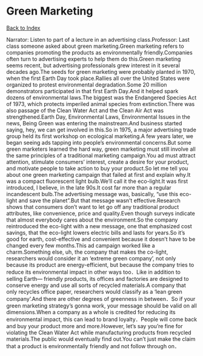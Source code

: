 # Green Marketing
[Back to Index](https://github.com/windows10010/tpoExtractor/blog/master/README.md)

Narrator: Listen to part of a lecture in an advertising class.Professor: Last class someone asked about green marketing.Green marketing refers to companies promoting the products as environmentally friendly.Companies often turn to advertising experts to help them do this.Green marketing seems recent, but advertising professionals grew interest in it several decades ago.The seeds for green marketing were probably planted in 1970, when the first Earth Day took place.Rallies all over the United States were organized to protest environmental degradation.Some 20 million demonstrators participated in that first Earth Day.And it helped spark dozens of environmental laws.The biggest was the Endangered Species Act of 1973, which protects imperiled animal species from extinction.There was also passage of the Clean Water Act and the Clean Air Act was strengthened.Earth Day, Environmental Laws, Environmental Issues in the news, Being Green was entering the mainstream.And business started saying, hey, we can get involved in this.So in 1975, a major advertising trade group held its first workshop on ecological marketing.A few years later, we began seeing ads tapping into people’s environmental concerns.But some green marketers learned the hard way, green marketing must still involve all the same principles of a traditional marketing campaign.You ad must attract attention, stimulate consumers’ interest, create a desire for your product, and motivate people to take action to buy your product.So let me tell you about one green marketing campaign that failed at first and explain why.It was a compact fluorescent light bulb.We’ll call it the eco-light.It was first introduced, I believe, in the late 90s.It cost far more than a regular incandescent bulb.The advertising message was, basically, “use this eco-light and save the planet”.But that message wasn’t effective.Research shows that consumers don’t want to let go off any traditional product attributes, like convenience, price and quality.Even though surveys indicate that almost everybody cares about the environment.So the company reintroduced the eco-light with a new message, one that emphasized cost savings, that the eco-light lowers electric bills and lasts for years.So it’s good for earth, cost-effective and convenient because it doesn’t have to be changed every few months.This ad campaign worked like a charm.Something else, uh, the company that makes the co-light, researchers would consider it an ‘extreme green company’, not only because its product are energy-efficient, but because the company tries to reduce its environmental impact in other ways too．Like in addition to selling Earth— friendly products, its offices and factories are designed to conserve energy and use all sorts of recycled materials.A company that only recycles office paper, researchers would classify as a ‘lean green company’.And there are other degrees of greenness in between．So if your green marketing strategy’s gonna work, your message should be valid on all dimensions.When a company as a whole is credited for reducing its environmental impact, this can lead to brand loyalty．People will come back and buy your product more and more.However, let’s say you’re fine for violating the Clean Water Act while manufacturing products from recycled materials.The public would eventually find out.You can’t just make the claim that a product is environmentally friendly and not follow through on． 